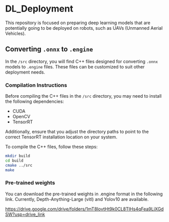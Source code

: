 # DL_Deployment
This repository is focused on preparing deep learning models that are potentially going to be deployed on robots, such as UAVs (Unmanned Aerial Vehicles).

## Converting `.onnx` to `.engine`

In the `/src` directory, you will find C++ files designed for converting `.onnx` models to `.engine` files. These files can be customized to suit other deployment needs.

### Compilation Instructions

Before compiling the C++ files in the `/src` directory, you may need to install the following dependencies:
- CUDA
- OpenCV
- TensorRT

Additionally, ensure that you adjust the directory paths to point to the correct TensorRT installation location on your system.

To compile the C++ files, follow these steps:
   ```bash
   mkdir build
   cd build
   cmake ../src
   make
   ```
### Pre-trained weights

You can download the pre-trained weights in .engine format in the following link. Currently, Depth-Anything-Large (vitl) and Yolov10 are available.

https://drive.google.com/drive/folders/1mT8IovtHt9k0CL8TIHs4qFea9LiXGdSW?usp=drive_link